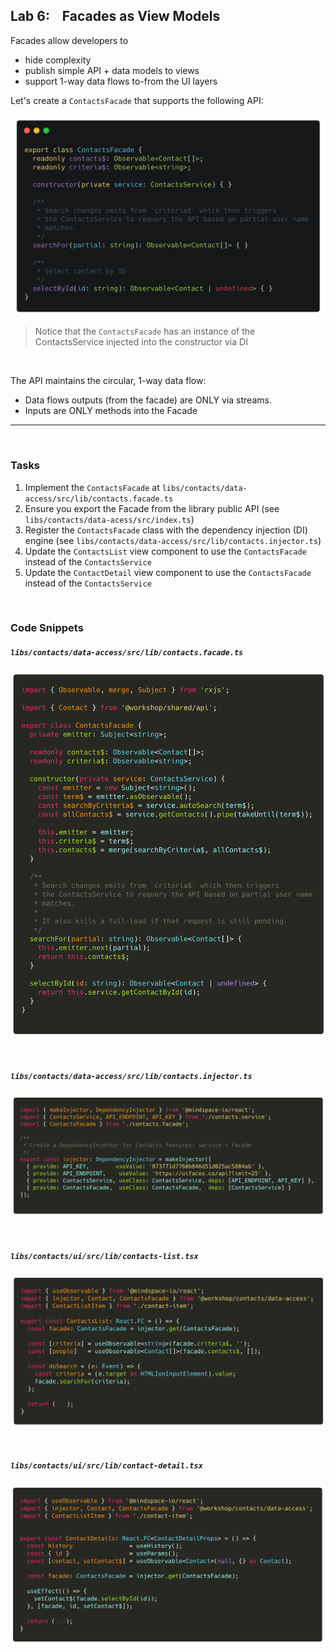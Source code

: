 ## Lab 6: ‏‏‎ ‎‏‏‎ ‎‏‏‎ ‎Facades as View Models

Facades allow developers to

- hide complexity
- publish simple API + data models to views
- support 1-way data flows to-from the UI layers

Let's create a `ContactsFacade` that supports the following API:

![](./assets/1595709995307.png)

> Notice that the `ContactsFacade` has an instance of the ContactsService injected into the constructor via DI

<br>

The API maintains the circular, 1-way data flow:

- Data flows outputs (from the facade) are ONLY via streams.
- Inputs are ONLY methods into the Facade

---

<br>

### Tasks

1. Implement the `ContactsFacade` at `libs/contacts/data-access/src/lib/contacts.facade.ts`
2. Ensure you export the Facade from the library public API (see `libs/contacts/data-acess/src/index.ts`)
3. Register the `ContactsFacade` class with the dependency injection (DI) engine (see `libs/contacts/data-access/src/lib/contacts.injector.ts`)
4. Update the `ContactsList` view component to use the `ContactsFacade` instead of the `ContactsService`
5. Update the `ContactDetail` view component to use the `ContactsFacade` instead of the `ContactsService`

<br>

### Code Snippets

##### `libs/contacts/data-access/src/lib/contacts.facade.ts`

![](./assets/1595710010968.png)

<br>

##### `libs/contacts/data-access/src/lib/contacts.injector.ts`

![](./assets/1595710021622.png)

<br>

##### `libs/contacts/ui/src/lib/contacts-list.tsx`

![](./assets/1595710029868.png)

<br>

##### `libs/contacts/ui/src/lib/contact-detail.tsx`

![](./assets/1595710036233.png)

<br>
